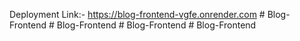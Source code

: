 Deployment Link:- https://blog-frontend-vgfe.onrender.com
#   B l o g - F r o n t e n d 
 
 #   B l o g - F r o n t e n d 
 
 #   B l o g - F r o n t e n d 
 
 #   B l o g - F r o n t e n d 
 
 
